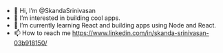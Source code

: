 - 👋 Hi, I’m @SkandaSrinivasan
- 👀 I’m interested in building cool apps.
- 🌱 I’m currently learning React and building apps using Node and React.
- 📫 How to reach me https://www.linkedin.com/in/skanda-srinivasan-03b918150/

<!---
SkandaSrinivasan/SkandaSrinivasan is a ✨ special ✨ repository because its `README.md` (this file) appears on your GitHub profile.
You can click the Preview link to take a look at your changes.
--->
